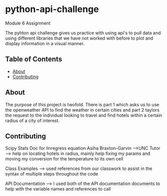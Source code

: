 # python-api-challenge
Module 6 Assignment

The pyhton api challenge gives us practice with using api's to pull data and using different libraries that we have not worked with before to plot and display information in a visual manner.


## Table of Contents

- [About](#about)
- [Contributing](#contributing)

## About

The purpose of this project is twofold. There is part 1 which asks us to use the openweather API to find the weather in certain cities and part 2 taylors the request to the individual looking to travel and find hotels within a certain radius of a city of interest.



## Contributing
Scipy Stats Doc for linregress equation
Asiha Braxton-Garvin -->UNC Tutor --> help on locating hotels in radius, mainly help fixing my params and moving my conversion for the temperature to its own cell

Class Examples --> used references from our classwork to assist in the syntax of multiple steps throughout the code

API Documentation --> I used both of the API documentation documents to help with the variable names and references to call
